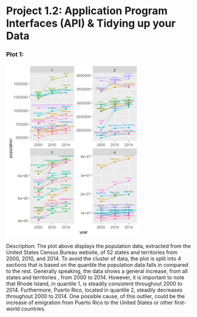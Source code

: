 # Project 1.2:  Application Program Interfaces (API) & Tidying up your Data

### Plot 1: 

<img src="quantile_census_pop_data.png" style="zoom:80%;" />

Description: The plot above displays the population data, extracted from the United States Census Bureau website, of 52 states and territories from 2000, 2010, and 2014. To avoid the cluster of data, the plot is split into 4 sections that is based on the quantile the population data falls in compared to the rest. Generally speaking, the data shows a general increase, from all states and territories , from 2000 to 2014. However, it is important to note that Rhode Island, in quantile 1, is steadily consistent throughout 2000 to 2014. Furthermore, Puerto Rico, located in quantile 2, steadily decreases throughout 2000 to 2014. One possible cause, of this outlier, could be the increase of emigration from Puerto Rico to the United States or other first-world countries. 